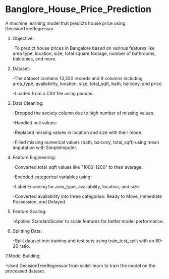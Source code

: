 # Banglore_House_Price_Prediction
A machine learning model that predicts house price using DecisionTreeRegressor



1. Objective:

     -To predict house prices in Bangalore based on various features like area type, location, size, total square footage, number of bathrooms, balconies, and more.

2. Dataset:

     -The dataset contains 13,320 records and 9 columns including area_type, availability, location, size, total_sqft, bath, balcony, and price.

     -Loaded from a CSV file using pandas.

3. Data Cleaning:

     -Dropped the society column due to high number of missing values.

     -Handled null values:

     -Replaced missing values in location and size with their mode.

     -Filled missing numerical values (bath, balcony, total_sqft) using mean imputation with SimpleImputer.

4. Feature Engineering:

     -Converted total_sqft values like "1000-1200" to their average.

     -Encoded categorical variables using:

     -Label Encoding for area_type, availability, location, and size.

     -Converted availability into three categories: Ready to Move, Immediate Possession, and Delayed.

5. Feature Scaling:

     -Applied StandardScaler to scale features for better model performance.

6. Splitting Data:

    -Split dataset into training and test sets using train_test_split with an 80-20 ratio.

 7.Model Building:

 -Used DecisionTreeRegressor from scikit-learn to train the model on the processed dataset.
